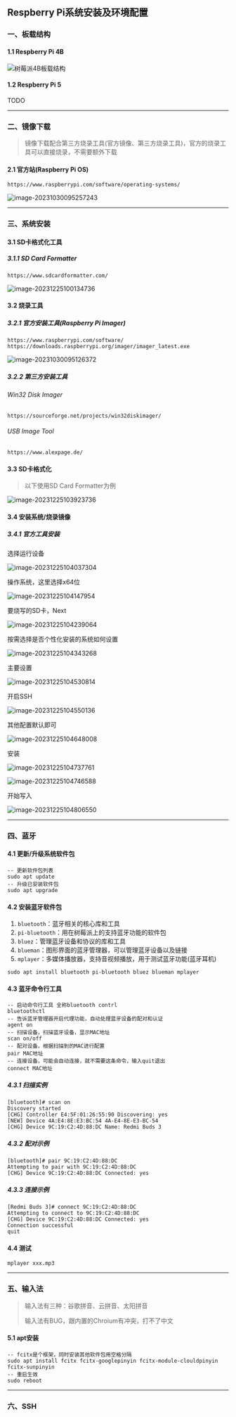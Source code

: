 ## Respberry Pi系统安装及环境配置

### 一、板载结构

#### 1.1 Respberry Pi 4B

![树莓派4B板载结构](https://typora-picture-zhao.oss-cn-beijing.aliyuncs.com/Typora/%E6%A0%91%E8%8E%93%E6%B4%BE4B%E6%9D%BF%E8%BD%BD%E7%BB%93%E6%9E%84.jpg)





#### 1.2 Respberry Pi 5

TODO



---



### 二、镜像下载

> 镜像下载配合第三方烧录工具(官方镜像、第三方烧录工具)，官方的烧录工具可以直接烧录，不需要额外下载

#### 2.1 官方站(Raspberry Pi OS)

```http
https://www.raspberrypi.com/software/operating-systems/
```

![image-20231030095257243](https://typora-picture-zhao.oss-cn-beijing.aliyuncs.com/Typora/image-20231030095257243.png)



---



### 三、系统安装

#### 3.1 SD卡格式化工具

##### 3.1.1 SD Card Formatter

```http
https://www.sdcardformatter.com/
```

![image-20231225100134736](https://typora-picture-zhao.oss-cn-beijing.aliyuncs.com/Typora/image-20231225100134736.png)



#### 3.2 烧录工具

##### 3.2.1 官方安装工具(Raspberry Pi Imager)

```http
https://www.raspberrypi.com/software/
https://downloads.raspberrypi.org/imager/imager_latest.exe
```

![image-20231030095126372](https://typora-picture-zhao.oss-cn-beijing.aliyuncs.com/Typora/image-20231030095126372.png)



##### 3.2.2 第三方安装工具

###### Win32 Disk Imager

```http
https://sourceforge.net/projects/win32diskimager/
```

###### USB Image Tool

```http
https://www.alexpage.de/
```





#### 3.3 SD卡格式化

> 以下使用SD Card Formatter为例

![image-20231225103923736](https://typora-picture-zhao.oss-cn-beijing.aliyuncs.com/Typora/image-20231225103923736.png)





#### 3.4 安装系统/烧录镜像

##### 3.4.1 官方工具安装

选择运行设备

![image-20231225104037304](https://typora-picture-zhao.oss-cn-beijing.aliyuncs.com/Typora/image-20231225104037304.png)

操作系统，这里选择x64位

![image-20231225104147954](https://typora-picture-zhao.oss-cn-beijing.aliyuncs.com/Typora/image-20231225104147954.png)

要烧写的SD卡，Next

![image-20231225104239064](https://typora-picture-zhao.oss-cn-beijing.aliyuncs.com/Typora/image-20231225104239064.png)

按需选择是否个性化安装的系统如何设置

![image-20231225104343268](https://typora-picture-zhao.oss-cn-beijing.aliyuncs.com/Typora/image-20231225104343268.png)

主要设置

![image-20231225104530814](https://typora-picture-zhao.oss-cn-beijing.aliyuncs.com/Typora/image-20231225104530814.png)

开启SSH

![image-20231225104550136](https://typora-picture-zhao.oss-cn-beijing.aliyuncs.com/Typora/image-20231225104550136.png)

其他配置默认即可

![image-20231225104648008](https://typora-picture-zhao.oss-cn-beijing.aliyuncs.com/Typora/image-20231225104648008.png)

安装

![image-20231225104737761](https://typora-picture-zhao.oss-cn-beijing.aliyuncs.com/Typora/image-20231225104737761.png)

![image-20231225104746588](https://typora-picture-zhao.oss-cn-beijing.aliyuncs.com/Typora/image-20231225104746588.png)

开始写入

![image-20231225104806550](https://typora-picture-zhao.oss-cn-beijing.aliyuncs.com/Typora/image-20231225104806550.png)



---



### 四、蓝牙

#### 4.1 更新/升级系统软件包

```shell
-- 更新软件包列表
sudo apt update
-- 升级已安装软件包
sudo apt upgrade
```





#### 4.2 安装蓝牙软件包

1. `bluetooth`：蓝牙相关的核心库和工具
2. `pi-bluetooth`：用在树莓派上的支持蓝牙功能的软件包
3. `bluez`：管理蓝牙设备和协议的库和工具
4. `blueman`：图形界面的蓝牙管理器，可以管理蓝牙设备以及链接
5. `mplayer`：多媒体播放器，支持音视频播放，用于测试蓝牙功能(蓝牙耳机)

```shell
sudo apt install bluetooth pi-bluetooth bluez blueman mplayer
```





#### 4.3 蓝牙命令行工具

```shell
-- 启动命令行工具 全称bluetooth contrl
bluetoothctl
-- 告诉蓝牙管理器开启代理功能，自动处理蓝牙设备的配对和认证
agent on
-- 扫描设备，扫描蓝牙设备，显示MAC地址
scan on/off
-- 配对设备，根据扫描到的MAC进行配置
pair MAC地址
-- 连接设备，可能会自动连接，就不需要这条命令，输入quit退出
connect MAC地址
```

##### 4.3.1 扫描实例

```
[bluetooth]# scan on
Discovery started
[CHG] Controller E4:5F:01:26:55:90 Discovering: yes
[NEW] Device 4A:E4:8E:E3:BC:54 4A-E4-8E-E3-BC-54
[CHG] Device 9C:19:C2:4D:88:DC Name: Redmi Buds 3
```



##### 4.3.2 配对示例

```shell
[bluetooth]# pair 9C:19:C2:4D:88:DC
Attempting to pair with 9C:19:C2:4D:88:DC
[CHG] Device 9C:19:C2:4D:88:DC Connected: yes
```



##### 4.3.3 连接示例

```shell
[Redmi Buds 3]# connect 9C:19:C2:4D:88:DC
Attempting to connect to 9C:19:C2:4D:88:DC
[CHG] Device 9C:19:C2:4D:88:DC Connected: yes
Connection successful
quit
```





#### 4.4 测试

```shell
mplayer xxx.mp3
```



---



### 五、输入法

> 输入法有三种：谷歌拼音、云拼音、太阳拼音
>
> 输入法有BUG，跟内置的Chroium有冲突，打不了中文

#### 5.1 apt安装

```shell
-- fcitx是个框架，同时安装其他软件包用空格分隔
sudo apt install fcitx fcitx-googlepinyin fcitx-module-clouldpinyin fcitx-sunpinyin
-- 重启生效
sudo reboot
```



---



### 六、SSH
